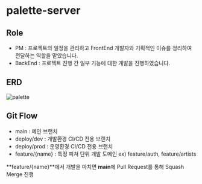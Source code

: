 # palette-server

## Role
- PM : 프로젝트의 일정을 관리하고 FrontEnd 개발자와 기획적인 이슈를 정리하여 전달하는 역할을 맡았습니다.
- BackEnd : 프로젝트 진행 간 일부 기능에 대한 개발을 진행하였습니다.

## ERD
![palette](https://github.com/kyoongdev/roof-lupin-server/assets/68049802/acc471cf-23a2-4dbf-8cc1-9364cb2a7e44)



## Git Flow

- main : 메인 브랜치
- deploy/dev : 개발환경 CI/CD 전용 브랜치
- deploy/prod : 운영환경 CI/CD 전용 브랜치
- feature/{name} : 특정 피쳐 단위 개발 도메인 ex) feature/auth, feature/artists

**feature/{name}**에서 개발을 마치면 **main**에 Pull Request를 통해 Squash Merge 진행
